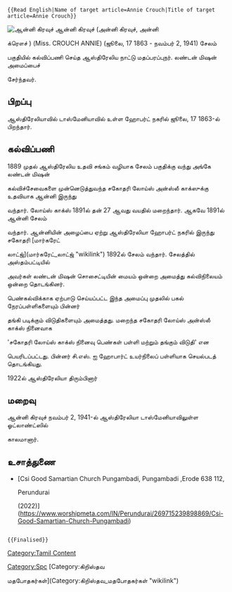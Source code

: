 ```{=mediawiki}
{{Read English|Name of target article=Annie Crouch|Title of target article=Annie Crouch}}
```
![ஆன்னி கிரவுச்](Anne.png "ஆன்னி கிரவுச்") ஆன்னி கிரவுச் (அன்னி கிரவுச், அன்னி
க்ரௌச் ) (Miss. CROUCH ANNIE) (ஜூலை, 17 1863 - நவம்பர் 2, 1941) சேலம்
பகுதியில் கல்விப்பணி செய்த ஆஸ்திரேலிய நாட்டு மதப்பரப்புநர். லண்டன் மிஷன் அமைப்பைச்
சேர்ந்தவர்.

## பிறப்பு

ஆஸ்திரேலியாவில் டாஸ்மேனியாவில் உள்ள ஹோபர்ட் நகரில் ஜூலை, 17 1863-ல் பிறந்தார்.

## கல்விப்பணி

1889 முதல் ஆஸ்திரேலிய உதவி சங்கம் வழியாக சேலம் பகுதிக்கு வந்து அங்கே லண்டன் மிஷன்
கல்விச்சேவைகளை முன்னெடுத்துவந்த சகோதரி லோய்ஸ் அன்ஸ்லீ காக்ஸுக்கு உதவியாக ஆன்னி இருந்து
வந்தார். லோய்ஸ் காக்ஸ் 1891ல் தன் 27 ஆவது வயதில் மறைந்தார். ஆகவே 1891ல் ஆன்னி சேலம்
வந்தார். ஆன்னியின் அழைப்பை ஏற்று ஆஸ்திரேலியா ஹோபர்ட் நகரில் இருந்து சகோதரி [மார்கரேட்
லாட்ஜ்](மார்கரேட்_லாட்ஜ் "wikilink") 1892ல் சேலம் வந்தார். சேலத்தில் அஸ்தம்பட்டியில்
அவர்கள் லண்டன் மிஷன் சொசைட்டியின் மையம் ஒன்றை அமைத்து கல்விநிலையம் ஒன்றை தொடங்கினர்.

பெண்கல்விக்காக ஏற்பாடு செய்யப்பட்ட இந்த அமைப்பு முதலில் பகல் நேரப்பள்ளிகளையும் பின்னர்
தங்கி படிக்கும் விடுதிகளையும் அமைத்தது. மறைந்த சகோதரி லோய்ஸ் அன்ஸ்லீ காக்ஸ் நினைவாக
\'சகோதரி லோய்ஸ் காக்ஸ் நினைவு பெண்கள் பள்ளி மற்றும் தங்கும் விடுதி\' என
பெயரிடப்பட்டது. பின்னர் சி.எஸ். ஐ ஹோபார்ட் உயர்நிலைப் பள்ளியாக செயல்படத் தொடங்கியது.
1922ல் ஆஸ்திரேலியா திரும்பினார்

## மறைவு

ஆன்னி கிரவுச் நவம்பர் 2, 1941-ல் ஆஸ்திரேலியா டாஸ்மேனியாவிலுள்ள ஓட்லாண்ட்ஸில்
காலமானார்.

## உசாத்துணை

-   [Csi Good Samartian Church Pungambadi, Pungambadi ,Erode 638 112,
    Perundurai
    (2022)](https://www.worshipmeta.com/IN/Perundurai/269715239898869/Csi-Good-Samartian-Church-Pungambadi)

```{=mediawiki}
{{Finalised}}
```
[Category:Tamil Content](Category:Tamil_Content "wikilink")
[Category:Spc](Category:Spc "wikilink") [Category:கிறிஸ்தவ
மதபோதகர்கள்](Category:கிறிஸ்தவ_மதபோதகர்கள் "wikilink")
